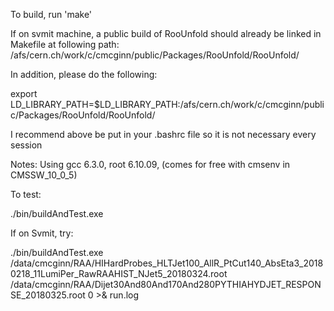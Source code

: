 To build, run 'make'

If on svmit machine, a public build of RooUnfold should already be linked in Makefile at following path:
/afs/cern.ch/work/c/cmcginn/public/Packages/RooUnfold/RooUnfold/


In addition, please do the following:

export LD_LIBRARY_PATH=$LD_LIBRARY_PATH:/afs/cern.ch/work/c/cmcginn/public/Packages/RooUnfold/RooUnfold/

I recommend above be put in your .bashrc file so it is not necessary every session

Notes: Using gcc 6.3.0, root 6.10.09, (comes for free with cmsenv in CMSSW_10_0_5)

To test:

./bin/buildAndTest.exe <inData> <inMC> <isPP>

If on Svmit, try:

./bin/buildAndTest.exe /data/cmcginn/RAA/HIHardProbes_HLTJet100_AllR_PtCut140_AbsEta3_20180218_11LumiPer_RawRAAHIST_NJet5_20180324.root /data/cmcginn/RAA/Dijet30And80And170And280PYTHIAHYDJET_RESPONSE_20180325.root 0 >& run.log